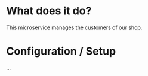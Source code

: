 # What does it do?

This microservice manages the customers of our shop.

# Configuration / Setup

...